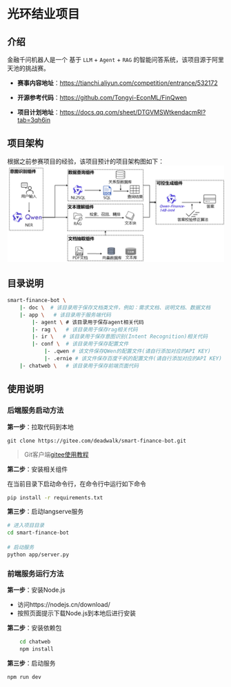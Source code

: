 # 光环结业项目

## 介绍
金融千问机器人是一个 基于 `LLM` + `Agent` + `RAG` 的智能问答系统，该项目源于阿里天池的挑战赛。

- **赛事内容地址**：https://tianchi.aliyun.com/competition/entrance/532172

- **开源参考代码**：https://github.com/Tongyi-EconML/FinQwen

- **项目计划地址**：https://docs.qq.com/sheet/DTGVMSWtkendacmRl?tab=3qh6in


## 项目架构
根据之前参赛项目的经验，该项目预计的项目架构图如下：
![](doc/framework_1.jpg)


## 目录说明

```bash
smart-finance-bot \
    |- doc \  # 该目录用于保存文档类文件，例如：需求文档、说明文档、数据文档
    |- app \   # 该目录用于服务端代码
        |- agent \ # 该目录用于保存agent相关代码
        |- rag \   # 该目录用于保存rag相关代码
        |- ir \   # 该目录用于保存意图识别(Intent Recognition)相关代码
        |- conf \  # 该目录用于保存配置文件
            |- .qwen # 该文件保存QWen的配置文件(请自行添加对应的API KEY)
            |- .ernie # 该文件保存百度千帆的配置文件(请自行添加对应的API KEY)
    |- chatweb \   # 该目录用于保存前端页面代码
```

## 使用说明
### 后端服务启动方法

**第一步**：拉取代码到本地
```shell
git clone https://gitee.com/deadwalk/smart-finance-bot.git
```

> Git客户端[gitee使用教程](https://blog.csdn.net/weixin_50470247/article/details/133585369)

**第二步**：安装相关组件

在当前目录下启动命令行，在命令行中运行如下命令

```bash
pip install -r requirements.txt
```

**第三步**：启动langserve服务
```bash
# 进入项目目录
cd smart-finance-bot

# 启动服务
python app/server.py

```

### 前端服务运行方法
**第一步**：安装Node.js
- 访问https://nodejs.cn/download/
- 按照页面提示下载Node.js到本地后进行安装

**第二步**：安装依赖包
```bash
    cd chatweb
    npm install
```

**第三步**：启动服务
```bash
npm run dev
```

